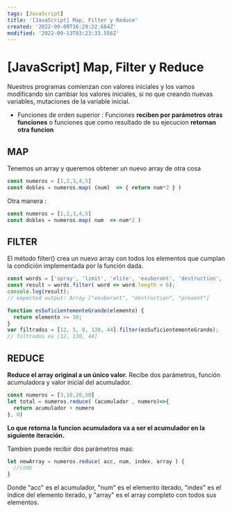 ```yaml
---
tags: [JavaScript]
title: '[JavaScript] Map, Filter y Reduce'
created: '2022-09-09T16:29:22.664Z'
modified: '2022-09-13T03:23:33.556Z'
---
```


# [JavaScript] Map, Filter y Reduce

Nuestros programas comienzan con valores iniciales y los vamos modificando sin cambiar los valores iniciales, si no que creando nuevas variables, mutaciones de la variable inicial.

- Funciones de orden superior : Funciones **reciben por parámetros otras funciones** o funciones que como resultado de su ejecucion **retornan otra funcion**

## MAP

Tenemos un array y queremos obtener un nuevo array de otra cosa
```js
const numeros = [1,2,3,4,5]
const dobles = numeros.map( (num)  => { return num*2 } )
```
Otra manera : 
```js
const numeros = [1,2,3,4,5]
const dobles = numeros.map( num  => num*2 )
```
 
## FILTER

El método filter() crea un nuevo array con todos los elementos que cumplan la condición implementada por la función dada.

```js
const words = ['spray', 'limit', 'elite', 'exuberant', 'destruction', 'present'];
const result = words.filter( word => word.length > 6);
console.log(result);
// expected output: Array ["exuberant", "destruction", "present"]
```

```js
function esSuficientementeGrande(elemento) {
  return elemento >= 10;
}
var filtrados = [12, 5, 8, 130, 44].filter(esSuficientementeGrande);
// filtrados es [12, 130, 44]
```

## REDUCE

**Reduce el array original a un único valor.** Recibe dos parámetros, función acumuladora y valor inicial del acumulador.

```js
const numeros = [3,10,20,50]
let total = numeros.reduce( (acumulador , numero)=>{ 
  return acumulador + numero
}, 0)
```

**Lo que retorna la funcion acumuladora va a ser el acumulador en la siguiente iteración.**

Tambien puede recibir dos parámetros mas:

```js
let newArray = numeros.reduce( acc, num, index, array ) {
  //code
}
```

Donde "acc" es el acumulador, "num" es el elemento iterado, "index" es el índice del elemento iterado, y "array" es el array completo con todos sus elementos.

